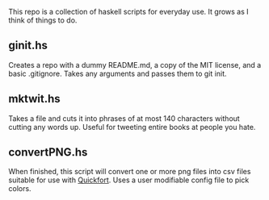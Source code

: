 This repo is a collection of haskell scripts for everyday use. It grows as I think of things to do.

## ginit.hs

Creates a repo with a dummy README.md, a copy of the MIT license, and a basic .gitignore. Takes any arguments and passes them to git init.

## mktwit.hs

Takes a file and cuts it into phrases of at most 140 characters without cutting any words up. Useful for tweeting entire books at people you hate.

## convertPNG.hs

When finished, this script will convert one or more png files into csv files suitable for use with [Quickfort](https://github.com/joelpt/quickfort). Uses a user modifiable config file to pick colors.
